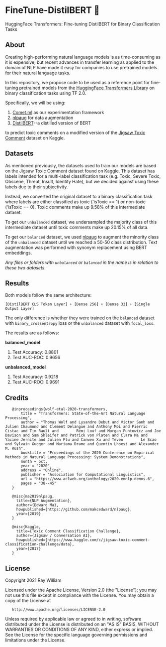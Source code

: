 # FineTune-DistilBERT :hugs:
HuggingFace Transformers:  Fine-tuning DistilBERT for Binary Classification Tasks

## About
Creating high-performing natural language models is as time-consuming as it is expensive,
but recent advances in transfer learning as applied to the domain of NLP have made it easy
for companies to use pretrained models for their natural language tasks. 

In this repository, we propose code to be used as a reference point for fine-tuning pretrained models
from the [HuggingFace Transformers Library](https://github.com/huggingface/transformers) on binary classification tasks using TF 2.0.

Specifically, we will be using:
1. [Comet.ml](https://www.comet.ml/site/) as our experimentation framework
2. [nlpaug](https://github.com/makcedward/nlpaug) for data augmentation
2. [DistilBERT](https://medium.com/huggingface/distilbert-8cf3380435b5)--a distilled version of BERT

to predict toxic comments on a modified version of the [Jigsaw Toxic Comment](https://www.kaggle.com/c/jigsaw-toxic-comment-classification-challenge) dataset on Kaggle.

## Datasets

As mentioned previously, the datasets used to train our models are based on the Jigsaw Toxic Comment dataset found on Kaggle.
This dataset has labels intended for a multi-label classification task (e.g. Toxic, Severe Toxic, Obscene, Threat, Insult, Identity Hate),
but we decided against using these labels due to their subjectivity.  

Instead, we converted the original dataset to a binary classification task where labels are either classified as 
toxic ('isToxic == 1) or non-toxic ('isToxic == 0).  Toxic comments make up 9.58% of this intermediate dataset.

To get our `unbalanced` dataset, we undersampled the majority class of this intermediate dataset until toxic comments make up 20.15% of all data.

To get our `balanced` dataset, we used [nlpaug](https://github.com/makcedward/nlpaug) to augment the minority class of the `unbalanced` dataset
until we reached a 50-50 class distribution.  Text augmentation was performed with synonym replacement using BERT embeddings.

*Any files or folders with `unbalanced` or `balanced` in the name is in relation to these two datasets.*

## Results

Both models follow the same architecture:

    [DistilBERT CLS Token Layer] + [Dense 256] + [Dense 32] + [Single Output Layer]

The only difference is whether they were trained on the `balanced` dataset with `binary_crossentropy` loss
or the `unbalanced` dataset with `focal_loss`.

The results are as follows:

**balanced_model**

1. Test Accuracy:  0.8801 
2. Test AUC-ROC:   0.9656

**unbalanced_model**

1. Test Accuracy:  0.9218
2. Test AUC-ROC:   0.9691

## Credits

       @inproceedings{wolf-etal-2020-transformers,
           title = "Transformers: State-of-the-Art Natural Language Processing",
           author = "Thomas Wolf and Lysandre Debut and Victor Sanh and Julien Chaumond and Clement Delangue and Anthony Moi and Pierric Cistac and Tim Rault and        Rémi Louf and Morgan Funtowicz and Joe Davison and Sam Shleifer and Patrick von Platen and Clara Ma and Yacine Jernite and Julien Plu and Canwen Xu and Teven        Le Scao and Sylvain Gugger and Mariama Drame and Quentin Lhoest and Alexander M. Rush",
           booktitle = "Proceedings of the 2020 Conference on Empirical Methods in Natural Language Processing: System Demonstrations",
           month = oct,
           year = "2020",
           address = "Online",
           publisher = "Association for Computational Linguistics",
           url = "https://www.aclweb.org/anthology/2020.emnlp-demos.6",
           pages = "38--45"
       }

       @misc{ma2019nlpaug,
         title={NLP Augmentation},
         author={Edward Ma},
         howpublished={https://github.com/makcedward/nlpaug},
         year={2019}
       }

       @misc{Kaggle,
         title={Toxic Comment Classification Challenge},
         author={Jigsaw / Conversation AI},
         howpublished={https://www.kaggle.com/c/jigsaw-toxic-comment-classification-challenge/data},
         year={2017}
       }

## License

Copyright 2021 Ray William

   Licensed under the Apache License, Version 2.0 (the "License");
   you may not use this file except in compliance with the License.
   You may obtain a copy of the License at

       http://www.apache.org/licenses/LICENSE-2.0

   Unless required by applicable law or agreed to in writing, software
   distributed under the License is distributed on an "AS IS" BASIS,
   WITHOUT WARRANTIES OR CONDITIONS OF ANY KIND, either express or implied.
   See the License for the specific language governing permissions and
   limitations under the License.

